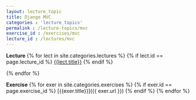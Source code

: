 ```yaml
---
layout: lecture_topic
title: Django MVC
categories : 'lecture_topics'
permalink : /lecture-topics/mvc
exercise_id : /exercises/mvc
lecture_id : /lectures/mvc
---
```


__Lecture__
{% for lect in site.categories.lectures %}
{% if lect.id == page.lecture_id %}
[{{lect.title}}]({{lect.url}})
{% endif %} 

{% endfor %}

   __Exercise__
{% for exer in site.categories.exercises %}
{% if exer.id == page.exercise_id %}
[{{exer.title}}]({{ exer.url }})
{% endif %} 
{% endfor %}


